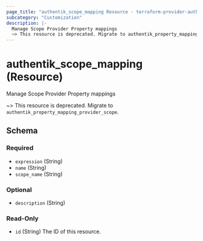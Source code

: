 ```yaml
---
page_title: "authentik_scope_mapping Resource - terraform-provider-authentik"
subcategory: "Customization"
description: |-
  Manage Scope Provider Property mappings
  ~> This resource is deprecated. Migrate to authentik_property_mapping_provider_scope.
---
```


# authentik_scope_mapping (Resource)

Manage Scope Provider Property mappings

~> This resource is deprecated. Migrate to `authentik_property_mapping_provider_scope`.



<!-- schema generated by tfplugindocs -->
## Schema

### Required

- `expression` (String)
- `name` (String)
- `scope_name` (String)

### Optional

- `description` (String)

### Read-Only

- `id` (String) The ID of this resource.
